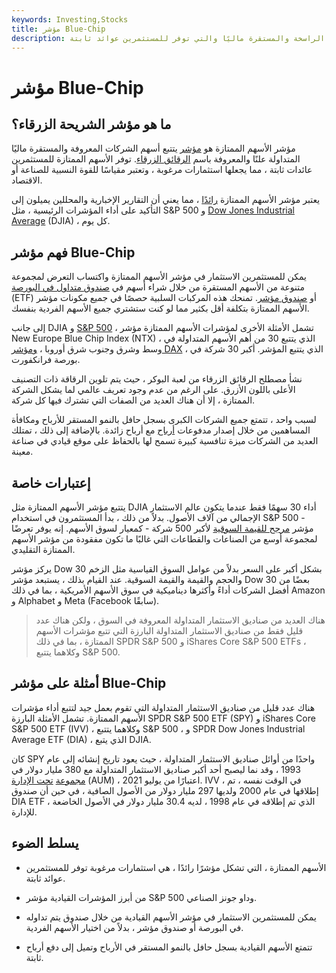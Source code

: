 ```yaml
---
keywords: Investing,Stocks
title: مؤشر Blue-Chip
description: يسعى مؤشر الأسهم الممتازة إلى تتبع أداء الشركات الراسخة والمستقرة ماليًا والتي توفر للمستثمرين عوائد ثابتة.
---
```


# مؤشر Blue-Chip
## ما هو مؤشر الشريحة الزرقاء؟

مؤشر الأسهم الممتازة هو [مؤشر](/index) يتتبع أسهم الشركات المعروفة والمستقرة ماليًا المتداولة علنًا والمعروفة باسم [الرقائق الزرقاء](/bluechip). توفر الأسهم الممتازة للمستثمرين عائدات ثابتة ، مما يجعلها استثمارات مرغوبة ، وتعتبر مقياسًا للقوة النسبية للصناعة أو الاقتصاد.

يعتبر مؤشر الأسهم الممتازة [رائدًا](/bellwether) ، مما يعني أن التقارير الإخبارية والمحللين يميلون إلى التأكيد على أداء المؤشرات الرئيسية ، مثل S&P 500 و [Dow Jones Industrial Average](/djia) (DJIA) ، كل يوم.

## فهم مؤشر Blue-Chip

يمكن للمستثمرين الاستثمار في مؤشر الأسهم الممتازة واكتساب التعرض لمجموعة متنوعة من الأسهم المستقرة من خلال شراء أسهم في [صندوق متداول في البورصة](/etf) (ETF) أو [صندوق مؤشر](/indexfund). تمنحك هذه المركبات السلبية حصصًا في جميع مكونات مؤشر الأسهم الممتازة بتكلفة أقل بكثير مما لو كنت ستشتري جميع الأسهم الفردية بنفسك.

إلى جانب DJIA و [S&P 500](/sp500) ، تشمل الأمثلة الأخرى لمؤشرات الأسهم الممتازة مؤشر New Europe Blue Chip Index (NTX) ، الذي يتتبع 30 من أهم الأسهم المتداولة في وسط وشرق وجنوب شرق أوروبا ، [ومؤشر DAX](/dax) ، الذي يتتبع المؤشر. أكبر 30 شركة في بورصة فرانكفورت.

نشأ مصطلح الرقائق الزرقاء من لعبة البوكر ، حيث يتم تلوين الرقاقة ذات التصنيف الأعلى باللون الأزرق. على الرغم من عدم وجود تعريف عالمي لما يشكل الشركة الممتازة ، إلا أن هناك العديد من الصفات التي تشترك فيها كل شركة.

لسبب واحد ، تتمتع جميع الشركات الكبرى بسجل حافل بالنمو المستقر للأرباح ومكافأة المساهمين من خلال إصدار مدفوعات [أرباح](/dividend) مع أرباح زائدة. بالإضافة إلى ذلك ، تمتلك العديد من الشركات ميزة تنافسية كبيرة تسمح لها بالحفاظ على موقع قيادي في صناعة معينة.

## إعتبارات خاصة

يتتبع مؤشر الأسهم الممتازة مثل DJIA أداء 30 سهمًا فقط عندما يتكون عالم الاستثمار الإجمالي من آلاف الأصول. بدلاً من ذلك ، بدأ المستثمرون في استخدام S&P 500 - مؤشر [مرجح للقيمة السوقية](/wamc) لأكبر 500 شركة - كمعيار لسوق الأسهم. إنه يوفر تعرضًا لمجموعة أوسع من الصناعات والقطاعات التي غالبًا ما تكون مفقودة من مؤشر الأسهم الممتازة التقليدي.

يركز مؤشر Dow 30 بشكل أكبر على السعر بدلاً من عوامل السوق القياسية مثل الزخم والحجم والقيمة والقيمة السوقية. عند القيام بذلك ، يستبعد مؤشر Dow 30 بعضًا من أفضل الشركات أداءً وأكثرها ديناميكية في سوق الأسهم الأمريكية ، بما في ذلك Amazon و Alphabet و Meta (Facebook سابقًا).

> هناك العديد من صناديق الاستثمار المتداولة المعروفة في السوق ، ولكن هناك عدد قليل فقط من صناديق الاستثمار المتداولة البارزة التي تتبع مؤشرات الأسهم الممتازة ، بما في ذلك SPDR S&P 500 و iShares Core S&P 500 ETFs ، وكلاهما يتتبع S&P 500.

>

## أمثلة على مؤشر Blue-Chip

هناك عدد قليل من صناديق الاستثمار المتداولة التي تقوم بعمل جيد لتتبع أداء مؤشرات الأسهم الممتازة. تشمل الأمثلة البارزة SPDR S&P 500 ETF (SPY) و iShares Core S&P 500 ETF (IVV) ، وكلاهما يتتبع S&P 500 ، و SPDR Dow Jones Industrial Average ETF (DIA) ، الذي يتبع DJIA.

كان SPY واحدًا من أوائل صناديق الاستثمار المتداولة ، حيث يعود تاريخ إنشائه إلى عام 1993 ، وقد نما ليصبح أحد أكبر صناديق الاستثمار المتداولة مع 380 مليار دولار في [مجموعة](/aum) [تحت الإدارة](/aum) (AUM) ، اعتبارًا من يوليو 2021. IVV ، في الوقت نفسه ، تم إطلاقها في عام 2000 ولديها 297 مليار دولار من الأصول الصافية ، في حين أن صندوق DIA ETF ، الذي تم إطلاقه في عام 1998 ، لديه 30.4 مليار دولار في الأصول الخاضعة للإدارة.

## يسلط الضوء

- الأسهم الممتازة ، التي تشكل مؤشرًا رائدًا ، هي استثمارات مرغوبة توفر للمستثمرين عوائد ثابتة.

- من أبرز المؤشرات القيادية مؤشر S&P 500 وداو جونز الصناعي.

- يمكن للمستثمرين الاستثمار في مؤشر الأسهم القيادية من خلال صندوق يتم تداوله في البورصة أو صندوق مؤشر ، بدلاً من اختيار الأسهم الفردية.

- تتمتع الأسهم القيادية بسجل حافل بالنمو المستقر في الأرباح وتميل إلى دفع أرباح ثابتة.

